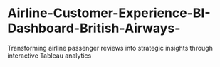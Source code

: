 # Airline-Customer-Experience-BI-Dashboard-British-Airways-
Transforming airline passenger reviews into strategic insights through interactive Tableau analytics
